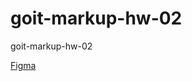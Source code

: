 # goit-markup-hw-02
goit-markup-hw-02

[Figma](https://pages.github.com/](https://www.figma.com/file/Kr5Q4EVrEAqpOWko4QeEJb/Web-Studio-(Version-4.0)?type=design&node-id=296708-626&t=xehgKGCXNQoohzws-0)https://www.figma.com/file/Kr5Q4EVrEAqpOWko4QeEJb/Web-Studio-(Version-4.0)?type=design&node-id=296708-626&t=xehgKGCXNQoohzws-0)
